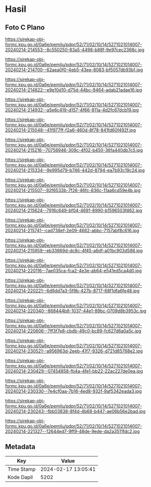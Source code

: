 # Hasil

## Foto C Plano

https://sirekap-obj-formc.kpu.go.id/0a6e/pemilu/pdpr/52/71/02/10/14/5271021014007-20240214-214553--8c550250-83a5-4498-b88f-9e97cec2368c.jpg

https://sirekap-obj-formc.kpu.go.id/0a6e/pemilu/pdpr/52/71/02/10/14/5271021014007-20240214-214700--62aea0f0-4eb5-43ee-8083-bf5057db93b1.jpg

https://sirekap-obj-formc.kpu.go.id/0a6e/pemilu/pdpr/52/71/02/10/14/5271021014007-20240214-214822--e9e10d10-d75d-44bc-9464-adab21adae16.jpg

https://sirekap-obj-formc.kpu.go.id/0a6e/pemilu/pdpr/52/71/02/10/14/5271021014007-20240214-214932--a5e6c419-d157-4f66-811a-4d2fc67dcb19.jpg

https://sirekap-obj-formc.kpu.go.id/0a6e/pemilu/pdpr/52/71/02/10/14/5271021014007-20240214-215048--41f977ff-f2a6-460d-8f78-841fd60f492f.jpg

https://sirekap-obj-formc.kpu.go.id/0a6e/pemilu/pdpr/52/71/02/10/14/5271021014007-20240214-215216--70756946-309c-4f02-b450-36fa440db7c5.jpg

https://sirekap-obj-formc.kpu.go.id/0a6e/pemilu/pdpr/52/71/02/10/14/5271021014007-20240214-215334--9e995d79-b746-442d-8794-ea7b93c19c24.jpg

https://sirekap-obj-formc.kpu.go.id/0a6e/pemilu/pdpr/52/71/02/10/14/5271021014007-20240214-215507--92f6533b-7f26-46fc-836c-11aa6cd59e4b.jpg

https://sirekap-obj-formc.kpu.go.id/0a6e/pemilu/pdpr/52/71/02/10/14/5271021014007-20240214-215624--7916c649-bf04-4691-8990-b1596503f462.jpg

https://sirekap-obj-formc.kpu.go.id/0a6e/pemilu/pdpr/52/71/02/10/14/5271021014007-20240214-215741--cad738ef-2e09-4662-abbc-7157abf8c616.jpg

https://sirekap-obj-formc.kpu.go.id/0a6e/pemilu/pdpr/52/71/02/10/14/5271021014007-20240214-215959--eb33669d-dc8c-4f45-a6df-a01bc903d586.jpg

https://sirekap-obj-formc.kpu.go.id/0a6e/pemilu/pdpr/52/71/02/10/14/5271021014007-20240214-220116--7ae035ca-fca2-4e3e-ab64-e541ed5ca4d0.jpg

https://sirekap-obj-formc.kpu.go.id/0a6e/pemilu/pdpr/52/71/02/10/14/5271021014007-20240214-220221--6d9dd7a3-5f9b-427b-8717-68f1dfa6fe48.jpg

https://sirekap-obj-formc.kpu.go.id/0a6e/pemilu/pdpr/52/71/02/10/14/5271021014007-20240214-220340--868444b8-1037-44e1-89bc-0709d8b3953c.jpg

https://sirekap-obj-formc.kpu.go.id/0a6e/pemilu/pdpr/52/71/02/10/14/5271021014007-20240214-220606--7ff3f7e8-cbdb-49c0-bc89-fc627d6a0a5c.jpg

https://sirekap-obj-formc.kpu.go.id/0a6e/pemilu/pdpr/52/71/02/10/14/5271021014007-20240214-230521--a956963d-2eeb-41f7-9326-d721d85768e2.jpg

https://sirekap-obj-formc.kpu.go.id/0a6e/pemilu/pdpr/52/71/02/10/14/5271021014007-20240214-230429--07454858-fb4a-4fe1-bb22-22ac227de0ea.jpg

https://sirekap-obj-formc.kpu.go.id/0a6e/pemilu/pdpr/52/71/02/10/14/5271021014007-20240214-230330--7e4cf0aa-7b16-4ed8-932f-9af5342eada3.jpg

https://sirekap-obj-formc.kpu.go.id/0a6e/pemilu/pdpr/52/71/02/10/14/5271021014007-20240214-230243--fbb03838-8f4d-4b68-b447-ae06b56e2bad.jpg

https://sirekap-obj-formc.kpu.go.id/0a6e/pemilu/pdpr/52/71/02/10/14/5271021014007-20240214-221327--12644ed7-9ff9-48de-9ede-da2a3511fdc2.jpg


## Metadata

| Key        | Value               |
| ---------- | ------------------- |
| Time Stamp | 2024-02-17 13:05:41 |
| Kode Dapil | 5202                |



